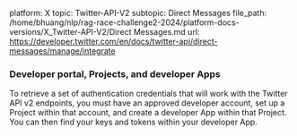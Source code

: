 platform: X
topic: Twitter-API-V2
subtopic: Direct Messages
file_path: /home/bhuang/nlp/rag-race-challenge2-2024/platform-docs-versions/X_Twitter-API-V2/Direct Messages.md
url: https://developer.twitter.com/en/docs/twitter-api/direct-messages/manage/integrate

### Developer portal, Projects, and developer Apps

To retrieve a set of authentication credentials that will work with the Twitter API v2 endpoints, you must have an approved developer account, set up a Project within that account, and create a developer App within that Project. You can then find your keys and tokens within your developer App.